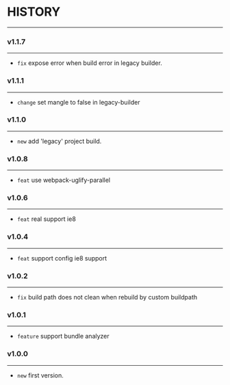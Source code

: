# HISTORY
---

### v1.1.7
---
- `fix` expose error when build error in legacy builder.
 
### v1.1.1
---
- `change` set mangle to false in legacy-builder

### v1.1.0
---
- `new` add 'legacy' project build.

### v1.0.8
---
- `feat` use webpack-uglify-parallel

### v1.0.6
---
- `feat` real support ie8

### v1.0.4
---
- `feat` support config ie8 support

### v1.0.2
---
- `fix` build path does not clean when rebuild by custom buildpath

### v1.0.1
---
- `feature` support bundle analyzer

### v1.0.0
---
- `new` first version.
